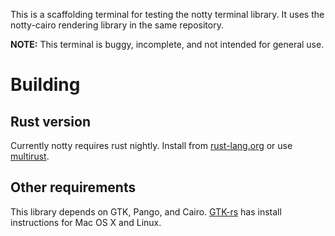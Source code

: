 This is a scaffolding terminal for testing the notty terminal library. It uses
the notty-cairo rendering library in the same repository.

__NOTE:__ This terminal is buggy, incomplete, and not intended for general use.

# Building

## Rust version

Currently notty requires rust nightly. Install from [rust-lang.org][rust_dl]
or use [multirust][multirust].

## Other requirements

This library depends on GTK, Pango, and Cairo. [GTK-rs][gtk-rs] has install
instructions for Mac OS X and Linux.

[gtk-rs]: https://github.com/gtk-rs/gtk
[multirust]: https://github.com/brson/multirust
[rust_dl]: https://www.rust-lang.org/downloads.html
